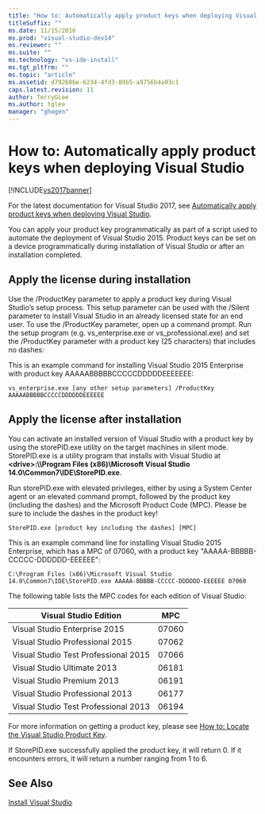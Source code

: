 ```yaml
---
title: "How to: Automatically apply product keys when deploying Visual Studio 2015 | Microsoft Docs"
titleSuffix: ""
ms.date: 11/15/2016
ms.prod: "visual-studio-dev14"
ms.reviewer: ""
ms.suite: ""
ms.technology: "vs-ide-install"
ms.tgt_pltfrm: ""
ms.topic: "article"
ms.assetid: d79260be-6234-4fd3-89b5-a9756b4a93c1
caps.latest.revision: 11
author: TerryGLee
ms.author: tglee
manager: "ghogen"
---
```

# How to: Automatically apply product keys when deploying Visual Studio
[!INCLUDE[vs2017banner](../includes/vs2017banner.md)]

For the latest documentation for Visual Studio 2017, see [Automatically apply product keys when deploying Visual Studio](/visualstudio/install/automatically-apply-product-keys-when-deploying-visual-studio).

You can apply your product key programmatically as part of a script used to automate the deployment of Visual Studio 2015. Product keys can be set on a device programmatically during installation of Visual Studio or after an installation completed.

## Apply the license during installation
 Use the /ProductKey parameter to apply a product key during Visual Studio’s setup process. This setup parameter can be used with the /Silent parameter to install Visual Studio in an already licensed state for an end user. To use the /ProductKey parameter, open up a command prompt. Run the setup program (e.g. vs_enterprise.exe or vs_professional.exe) and set the /ProductKey parameter with a product key (25 characters) that includes no dashes:

 This is an example command for installing Visual Studio 2015 Enterprise with product key AAAAABBBBBCCCCCDDDDDEEEEEEE:

 `vs_enterprise.exe [any other setup parameters] /ProductKey AAAAABBBBBCCCCCDDDDDDEEEEEE`

## Apply the license after installation
 You can activate an installed version of Visual Studio with a product key by using the storePID.exe utility on the target machines in silent mode. StorePID.exe is a utility program that installs with Visual Studio at **\<drive>:\\\Program Files (x86)\Microsoft Visual Studio 14.0\Common7\IDE\StorePID.exe**.

 Run storePID.exe with elevated privileges, either by using a System Center agent or an elevated command prompt, followed by the product key (including the dashes) and the Microsoft Product Code (MPC). Please be sure to include the dashes in the product key!

 `StorePID.exe [product key including the dashes] [MPC]`

 This is an example command line for installing Visual Studio 2015 Enterprise, which has a MPC of 07060, with a product key "AAAAA-BBBBB-CCCCC-DDDDDD-EEEEEE":

 `C:\Program Files (x86)\Microsoft Visual Studio 14.0\Common7\IDE\StorePID.exe AAAAA-BBBBB-CCCCC-DDDDDD-EEEEEE 07060`

 The following table lists the MPC codes for each edition of Visual Studio:

|Visual Studio Edition|MPC|
|---------------------------|---------|
|Visual Studio Enterprise 2015|07060|
|Visual Studio Professional 2015|07062|
|Visual Studio Test Professional 2015|07066|
|Visual Studio Ultimate 2013|06181|
|Visual Studio Premium 2013|06191|
|Visual Studio Professional 2013|06177|
|Visual Studio Test Professional 2013|06194|

 For more information on getting a product key, please see [How to: Locate the Visual Studio Product Key](../install/how-to-locate-the-visual-studio-product-key.md).

 If StorePID.exe successfully applied the product key, it will return 0. If it encounters errors, it will return a number ranging from 1 to 6.

## See Also
 [Install Visual Studio](../install/install-visual-studio-2015.md)